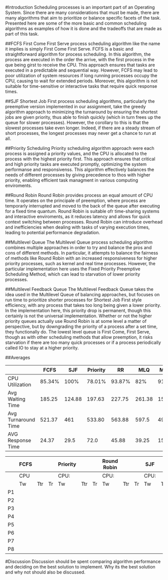#Introduction
Scheduling processes is an important part of an Operating System. Since there are many considerations that must be made, there are many algorithms that aim to prioritize or balance specific facets of the task. Presented here are some of the more basic and common scheduling algorithms as examples of how it is done and the tradeoffs that are made as part of this task.

##FCFS
First Come First Serve process scheduling algorithm like the name it implies is simply First Come First Serve. FCFS is a basic and straightforward algorithm for process scheduling. In this algorithm, the process are executed in the order the arrive, with the first process in the que being girst to receive the CPU. This approach ensures that tasks are executed in a predictable and sequential way. However, FCFS may lead to poor utilization of system resources if long running processes occupy the CPU, causing to wait for extended periods. Moreover, this algorithm is not suitable for time-sensitive or interactive tasks that require quick response times.  

##SJF
Shortest Job First process scheduling algorithms, particularly the preemptive version implemented in our assignment, take the greedy algorithm approach to minimizing the turnaround by ensuring the shortest jobs are given priority, thus able to finish quickly (which in turn frees up the queue for slower processes). However, the corollary to this is that the slowest processes take even longer. Indeed, if there are a steady stream of short processes, the longest processes may never get a chance to run at all.

##Priority Scheduling
Priority scheduling algorithm approach were each process is assigned a priority values, and the CPU is allocated to the process with the highest priority first. This approach ensures that critical and high priority tasks are executed promptly, optimizing the system performanse and responsivenss. This algorithm effectively balances the needs of different processes by giving precedence to thos with higher priority, enabling efficient task managment in various computing enviroments. 

##Round Robin
Round Robin provides process an equal amount of CPU time. It operates on the principale of preemption, where process are temporarly interrupted and moved to the back of the queue after executing for a fixed time quantum. Round Robin is suitable ofr time-sharing systems and interactive enviroments, as it reduces latency and allows for quick context switching between processes. Round Robin can introduce overhead and inefficiencies when dealing with tasks of varying execution times, leading to potential performance degradation. 


##Multilevel Queue
The Multilevel Queue process scheduling algorithm combines multiple approaches in order to try and balance the pros and cons of different methods. In particular, it attempts to balance the fairness of methods like Round Robin with an increased responsiveness for higher priority processes, such as kernel and real time processes. However, the particular implementation here uses the Fixed Priority Preemptive Scheduling Method, which can lead to starvation of lower priority processes.

##Multilevel Feedback Queue
The Multilevel Feedback Queue takes the idea used in the Multilevel Queue of balancing approaches, but focuses on run time to prioritize shorter processes for Shortest Job First style efficiency, with any process that takes too long being given a lower priority. In the implementation here, this priority drop is permanent, though this certainly is not the universal implementation. Whether or not the higher priority queues actually use Round Robin is at some level a matter of perspective, but by downgrading the priority of a process after a set time, they functionally do. The lowest level queue is First Come, First Serve, though as with other scheduling methods that allow preemption, it risks starvation if there are too many quick processes or if a process periodically called IO to stay at a higher priority.


##Averages

|						|FCFS	|SJF	| Priority	|RR		|MLQ	|MLFQ	|
|---					|---	|---	|---		|---	|---	|---	|
|CPU Utilization		|85.34%	|100%	|		78.01%	|	93.87%	|82%	|91.4%	|
|Avg Waiting Time		|185.25	|124.88	|	197.63		|	227.75	|261.38	|156.88	|
|Avg Turnaround Time	|521.37	|461	|	533.80		|	563.88	|597.5	|493	|
|AVG Response Time		|24.37	|29.5	|	72.0		|	45.88	|39.25	|15.75	|


|    | FCFS |     |    | Priority |     |    | Round Robin |     |    | SJF  |     |    | MLQ  |     |    | MLFQ |     |    |
|----|------|-----|----|----------|-----|----|-------------|-----|----|------|-----|----|------|-----|----|------|-----|----|
|    | CPU  |     |    | CPU:     |     |    | CPU:        |     |    | CPU: |     |    | CPU: |     |    | CPU: |     |    |
|    | Tw   | Ttr | Tr | Tw       | Ttr | Tr | Tw          | Ttr | Tr | Tw   | Ttr | Tr | Tw   | Ttr | Tr | Tw   | Ttr | Tr |
| P1 |      |     |    |          |     |    |             |     |    |      |     |    |      |     |    |      |     |    |
| P2 |      |     |    |          |     |    |             |     |    |      |     |    |      |     |    |      |     |    |
| P3 |      |     |    |          |     |    |             |     |    |      |     |    |      |     |    |      |     |    |
| P4 |      |     |    |          |     |    |             |     |    |      |     |    |      |     |    |      |     |    |
| P5 |      |     |    |          |     |    |             |     |    |      |     |    |      |     |    |      |     |    |
| P6 |      |     |    |          |     |    |             |     |    |      |     |    |      |     |    |      |     |    |
| P7 |      |     |    |          |     |    |             |     |    |      |     |    |      |     |    |      |     |    |
| P8 |      |     |    |          |     |    |             |     |    |      |     |    |      |     |    |      |     |    |

#Discussion
Discussion should be spent comparing algorithm performance and deciding on the best solution to implement. Why its the best solution and why not should also be discussed.
